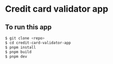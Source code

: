 # Credit card validator app

## To run this app

```bash
$ git clone <repo>
$ cd credit-card-validator-app
$ pnpm install
$ pnpm build
$ pnpm dev
```
